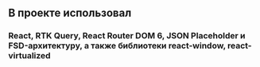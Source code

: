 ## В проекте использовал
### React, RTK Query, React Router DOM 6, JSON Placeholder и FSD-архитектуру, а также библиотеки react-window, react-virtualized